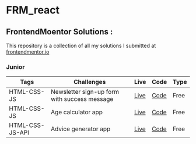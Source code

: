 # FRM_react

## FrontendMoentor Solutions :

This repository is a collection of all my solutions I submitted at [frontendmentor.io ](https://www.frontendmentor.io/)

### Junior

| Tags            | Challenges                                   | Live                                           | Code                                                                                                      | Type |
| --------------- | -------------------------------------------- | ---------------------------------------------- | --------------------------------------------------------------------------------------------------------- | ---- |
| HTML-CSS-JS     | Newsletter sign-up form with success message | [Live](https://newsletter-form-fm.vercel.app/) | [Code](https://github.com/Rowada/FRM_react/tree/6d550fae7a7f928079e2c64490b638dc806dd9f9/newsletter-form) | Free |
| HTML-CSS-JS     | Age calculator app                           | [Live](https://frm-age-calculator.vercel.app/) | [Code](https://github.com/Rowada/FRM_react/tree/3c859c16c173f52a55112944fd607ef3e996018d/age-calculator)  | Free |
| HTML-CSS-JS-API | Advice generator app                         | [Live]()                                       | [Code]()                                                                                                  | Free |
